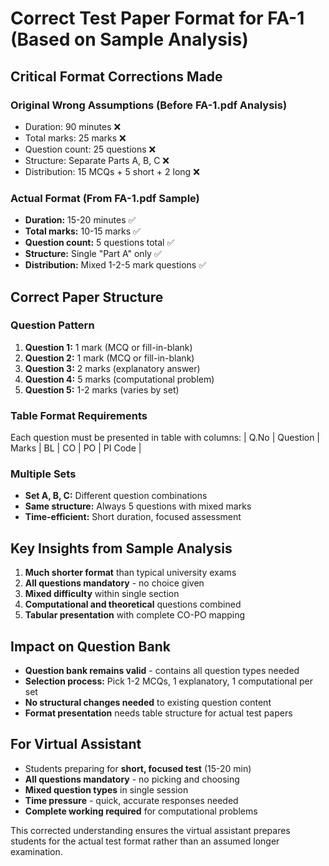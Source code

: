 # Correct Test Paper Format for FA-1 (Based on Sample Analysis)

## Critical Format Corrections Made

### Original Wrong Assumptions (Before FA-1.pdf Analysis)
- Duration: 90 minutes ❌
- Total marks: 25 marks ❌  
- Question count: 25 questions ❌
- Structure: Separate Parts A, B, C ❌
- Distribution: 15 MCQs + 5 short + 2 long ❌

### Actual Format (From FA-1.pdf Sample)
- **Duration:** 15-20 minutes ✅
- **Total marks:** 10-15 marks ✅
- **Question count:** 5 questions total ✅
- **Structure:** Single "Part A" only ✅
- **Distribution:** Mixed 1-2-5 mark questions ✅

## Correct Paper Structure

### Question Pattern
1. **Question 1:** 1 mark (MCQ or fill-in-blank)
2. **Question 2:** 1 mark (MCQ or fill-in-blank)  
3. **Question 3:** 2 marks (explanatory answer)
4. **Question 4:** 5 marks (computational problem)
5. **Question 5:** 1-2 marks (varies by set)

### Table Format Requirements
Each question must be presented in table with columns:
| Q.No | Question | Marks | BL | CO | PO | PI Code |

### Multiple Sets
- **Set A, B, C:** Different question combinations
- **Same structure:** Always 5 questions with mixed marks
- **Time-efficient:** Short duration, focused assessment

## Key Insights from Sample Analysis
1. **Much shorter format** than typical university exams
2. **All questions mandatory** - no choice given
3. **Mixed difficulty** within single section
4. **Computational and theoretical** questions combined
5. **Tabular presentation** with complete CO-PO mapping

## Impact on Question Bank
- **Question bank remains valid** - contains all question types needed
- **Selection process:** Pick 1-2 MCQs, 1 explanatory, 1 computational per set
- **No structural changes needed** to existing question content
- **Format presentation** needs table structure for actual test papers

## For Virtual Assistant
- Students preparing for **short, focused test** (15-20 min)
- **All questions mandatory** - no picking and choosing
- **Mixed question types** in single session
- **Time pressure** - quick, accurate responses needed
- **Complete working required** for computational problems

This corrected understanding ensures the virtual assistant prepares students for the actual test format rather than an assumed longer examination.